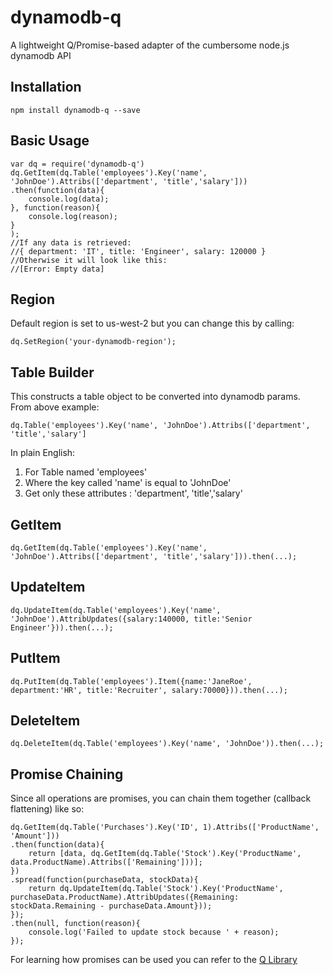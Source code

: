 # dynamodb-q
A lightweight Q/Promise-based adapter of the cumbersome node.js dynamodb API

## Installation
    npm install dynamodb-q --save

## Basic Usage
    var dq = require('dynamodb-q')
    dq.GetItem(dq.Table('employees').Key('name', 'JohnDoe').Attribs(['department', 'title','salary']))
    .then(function(data){
        console.log(data);
    }, function(reason){
        console.log(reason);
    }
    );
    //If any data is retrieved:
    //{ department: 'IT', title: 'Engineer', salary: 120000 }
    //Otherwise it will look like this:
    //[Error: Empty data]
## Region
Default region is set to us-west-2 but you can change this by calling:

    dq.SetRegion('your-dynamodb-region');

## Table Builder
This constructs a table object to be converted into dynamodb params. <br>
From above example:

    dq.Table('employees').Key('name', 'JohnDoe').Attribs(['department', 'title','salary']
In plain English:

1. For Table named 'employees'
2. Where the key called 'name' is equal to 'JohnDoe'
3. Get only these attributes : 'department', 'title','salary'

## GetItem
    dq.GetItem(dq.Table('employees').Key('name', 'JohnDoe').Attribs(['department', 'title','salary'])).then(...);

## UpdateItem
    dq.UpdateItem(dq.Table('employees').Key('name', 'JohnDoe').AttribUpdates({salary:140000, title:'Senior Engineer'})).then(...);

## PutItem
    dq.PutItem(dq.Table('employees').Item({name:'JaneRoe', department:'HR', title:'Recruiter', salary:70000})).then(...);

## DeleteItem
    dq.DeleteItem(dq.Table('employees').Key('name', 'JohnDoe')).then(...);

## Promise Chaining
Since all operations are promises, you can chain them together (callback flattening) like so:

    dq.GetItem(dq.Table('Purchases').Key('ID', 1).Attribs(['ProductName', 'Amount']))
    .then(function(data){
        return [data, dq.GetItem(dq.Table('Stock').Key('ProductName', data.ProductName).Attribs(['Remaining']))];
    })
    .spread(function(purchaseData, stockData){
        return dq.UpdateItem(dq.Table('Stock').Key('ProductName', purchaseData.ProductName).AttribUpdates({Remaining: stockData.Remaining - purchaseData.Amount}));
    });
    .then(null, function(reason){
        console.log('Failed to update stock because ' + reason);
    });

For learning how promises can be used you can refer to the [Q Library](https://www.npmjs.com/package/q)